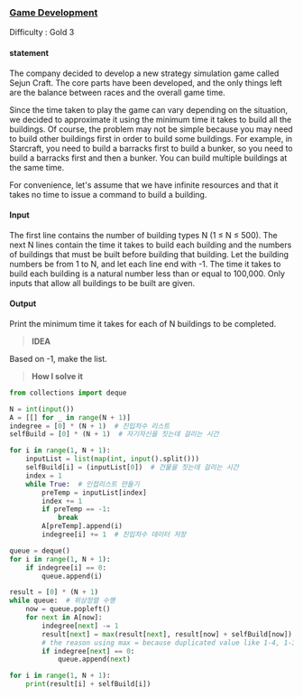 ### [Game Development](https://www.acmicpc.net/problem/1516)

Difficulty : Gold 3 

#### statement
The company decided to develop a new strategy simulation game called Sejun Craft. The core parts have been developed, and the only things left are the balance between races and the overall game time.

Since the time taken to play the game can vary depending on the situation, we decided to approximate it using the minimum time it takes to build all the buildings. Of course, the problem may not be simple because you may need to build other buildings first in order to build some buildings. For example, in Starcraft, you need to build a barracks first to build a bunker, so you need to build a barracks first and then a bunker. You can build multiple buildings at the same time.

For convenience, let's assume that we have infinite resources and that it takes no time to issue a command to build a building.


#### Input
The first line contains the number of building types N (1 ≤ N ≤ 500). The next N lines contain the time it takes to build each building and the numbers of buildings that must be built before building that building. Let the building numbers be from 1 to N, and let each line end with -1. The time it takes to build each building is a natural number less than or equal to 100,000. Only inputs that allow all buildings to be built are given.


#### Output
Print the minimum time it takes for each of N buildings to be completed.



>**IDEA**

Based on -1, make the list. 


>**How I solve it**

```python
from collections import deque

N = int(input())
A = [[] for _ in range(N + 1)]
indegree = [0] * (N + 1)  # 진입차수 리스트
selfBuild = [0] * (N + 1)  # 자기자신을 짓는데 걸리는 시간

for i in range(1, N + 1):
    inputList = list(map(int, input().split()))
    selfBuild[i] = (inputList[0])  # 건물을 짓는데 걸리는 시간
    index = 1
    while True:  # 인접리스트 만들기
        preTemp = inputList[index]
        index += 1
        if preTemp == -1:
            break
        A[preTemp].append(i)
        indegree[i] += 1  # 진입차수 데이터 저장

queue = deque()
for i in range(1, N + 1):
    if indegree[i] == 0:
        queue.append(i)

result = [0] * (N + 1)
while queue:  # 위상정렬 수행
    now = queue.popleft()
    for next in A[now]:
        indegree[next] -= 1
        result[next] = max(result[next], result[now] + selfBuild[now]) 
        # the reason using max = because duplicated value like 1-4, 1-3-4. We chose the biggest value
        if indegree[next] == 0:
            queue.append(next)

for i in range(1, N + 1):
    print(result[i] + selfBuild[i])

```


